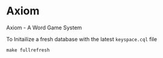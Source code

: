 # Axiom
Axiom - A Word Game System

To Initailize a fresh database with the latest `keyspace.cql` file

`make fullrefresh`
